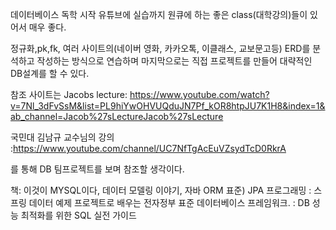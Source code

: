데이터베이스 독학 시작
유튜브에 실습까지 원큐에 하는 좋은 class(대학강의)들이 있어서 매우 좋다.

정규화,pk,fk, 여러 사이트의(네이버 영화, 카카오톡, 이클래스, 교보문고등) ERD를 분석하고 작성하는 방식으로 연습하며 마지막으로는
직접 프로젝트를 만들어 대략적인 DB설계를 할 수 있다. 


참조 사이트는 Jacobs lecture: https://www.youtube.com/watch?v=7Nl_3dFvSsM&list=PL9hiYwOHVUQduJN7Pf_kOR8htpJU7K1H8&index=1&ab_channel=Jacob%27sLectureJacob%27sLecture

국민대 김남규 교수님의 강의 :https://www.youtube.com/channel/UC7NfTgAcEuVZsydTcD0RkrA

를 통해 DB 팀프로젝트를 보며 참조할 생각이다.



책: 이것이 MYSQL이다, 데이터 모델링 이야기, 자바 ORM 표준) JPA 프로그래밍 : 스프링 데이터 예제 프로젝트로 배우는 전자정부 표준 데이터베이스 프레임워크.
: DB 성능 최적화를 위한 SQL 실전 가이드
